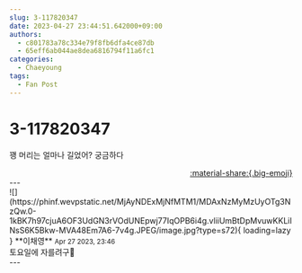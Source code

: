 ```yaml
---
slug: 3-117820347
date: 2023-04-27 23:44:51.642000+09:00
authors:
  - c801783a78c334e79f8fb6dfa4ce87db
  - 65eff6ab044ae8dea6816794f11a6fc1
categories:
  - Chaeyoung
tags:
  - Fan Post
---
```


# 3-117820347

<div class="post-container" markdown="1">
<div class="content-container md-sidebar__scrollwrap" markdown="1">

꽹 머리는 얼마나 길었어? 궁금하다

</div>
</div>

<div style="text-align: right;" markdown="1">
<a href="https://weverse.io/fromis9/fanpost/3-117820347" style="text-align: right;">:material-share:{.big-emoji}</a>
</div>
---

<div class="comments-container md-sidebar__scrollwrap" markdown="1">
<div class="comment" markdown="1">
<div class='id-container' markdown="1">
![](https://phinf.wevpstatic.net/MjAyNDExMjNfMTM1/MDAxNzMyMzUyOTg3NzQw.0-1kBK7h97cjuA6OF3UdGN3rVOdUNEpwj77IqOPB6i4g.vliiUmBtDpMvuwKKLiINsS6K5Bkw-MVA48Em7A6-7v4g.JPEG/image.jpg?type=s72){ loading=lazy }
**<span class="artist">이채영</span>** <small>Apr 27 2023, 23:46</small><br>
</div>
<div class='comment-body' markdown="1">
토요일에 자를려구🤭
</div>
</div>
</div>
---
